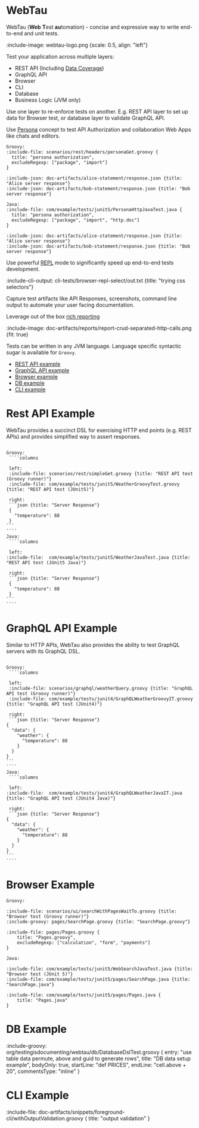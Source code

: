 # WebTau 

WebTau (**Web** **T**est **au**tomation) - concise and expressive way to write end-to-end and unit tests.

:include-image: webtau-logo.png {scale: 0.5, align: "left"}

Test your application across multiple layers:
* REST API (Including [Data Coverage](HTTP/data-coverage))
* GraphQL API
* Browser
* CLI
* Database
* Business Logic (JVM only)

Use one layer to re-enforce tests on another. E.g. REST API layer to set up data for Browser test, or database layer
to validate GraphQL API.

Use [Persona](persona/introduction) concept to test API Authorization and collaboration Web Apps like chats and editors.

```tabs
Groovy:
:include-file: scenarios/rest/headers/personaGet.groovy {
  title: "persona authorization",
  excludeRegexp: ["package", "import"]
}

:include-json: doc-artifacts/alice-statement/response.json {title: "Alice server response"}
:include-json: doc-artifacts/bob-statement/response.json {title: "Bob server response"}

Java:
:include-file: com/example/tests/junit5/PersonaHttpJavaTest.java {
  title: "persona authorization",
  excludeRegexp: ["package", "import", "http.doc"]
}

:include-json: doc-artifacts/alice-statement/response.json {title: "Alice server response"}
:include-json: doc-artifacts/bob-statement/response.json {title: "Bob server response"}
```

Use powerful [REPL](REPL/experiments) mode to significantly speed up end-to-end tests development.

:include-cli-output: cli-tests/browser-repl-select/out.txt {title: "trying css selectors"}

Capture test artifacts like API Responses, screenshots, command line output to automate your user facing documentation.

Leverage out of the box [rich reporting](report/introduction)

:include-image: doc-artifacts/reports/report-crud-separated-http-calls.png {fit: true}

Tests can be written in any JVM language. Language specific syntactic sugar is available for `Groovy`.

* [REST API example](#rest-api-example)
* [GraphQL API example](#graphql-api-example)
* [Browser example](#browser-example)
* [DB example](#db-example)
* [CLI example](#cli-example)

# Rest API Example 

WebTau provides a succinct DSL for exercising HTTP end points (e.g. REST APIs) and provides simplified way to 
assert responses.

``````tabs

Groovy:
 ````columns

 left:
 :include-file: scenarios/rest/simpleGet.groovy {title: "REST API test (Groovy runner)"}
 :include-file: com/example/tests/junit5/WeatherGroovyTest.groovy {title: "REST API test (JUnit5)"} 

 right: 
 ```json {title: "Server Response"}
 {
   "temperature": 88
 }
```
````
Java:
 ````columns

 left:
:include-file:  com/example/tests/junit5/WeatherJavaTest.java {title: "REST API test (JUnit5 Java)"} 

 right: 
 ```json {title: "Server Response"}
 {
   "temperature": 88
 }
```
````

``````

# GraphQL API Example 

Similar to HTTP APIs, WebTau also provides the ability to test GraphQL servers with its GraphQL DSL.

``````tabs

Groovy:
 ````columns

 left:
 :include-file: scenarios/graphql/weatherQuery.groovy {title: "GraphQL API test (Groovy runner)"}
 :include-file: com/example/tests/junit4/GraphQLWeatherGroovyIT.groovy {title: "GraphQL API test (JUnit4)"} 

 right: 
 ```json {title: "Server Response"}
{
  "data": {
    "weather": {
      "temperature": 88
    }
  }
}
```
````
Java:
 ````columns

 left:
:include-file:  com/example/tests/junit4/GraphQLWeatherJavaIT.java {title: "GraphQL API test (JUnit4 Java)"} 

 right: 
 ```json {title: "Server Response"}
{
  "data": {
    "weather": {
      "temperature": 88
    }
  }
}
```
````

``````

# Browser Example 

```tabs
Groovy:

:include-file: scenarios/ui/searchWithPagesWaitTo.groovy {title: "Browser test (Groovy runner)"}
:include-groovy: pages/SearchPage.groovy {title: "SearchPage.groovy"}

:include-file: pages/Pages.groovy {
    title: "Pages.groovy",
    excludeRegexp: ["calculation", "form", "payments"]
}

Java:

:include-file: com/example/tests/junit5/WebSearchJavaTest.java {title: "Browser test (JUnit 5)"}
:include-file: com/example/tests/junit5/pages/SearchPage.java {title: "SearchPage.java"}

:include-file: com/example/tests/junit5/pages/Pages.java {
    title: "Pages.java"
}
```

# DB Example

:include-groovy: org/testingisdocumenting/webtau/db/DatabaseDslTest.groovy {
    entry: "use table data permute, above and guid to generate rows",
    title: "DB data setup example",
    bodyOnly: true,
    startLine: "def PRICES",
    endLine: "cell.above + 20",
    commentsType: "inline"
}

# CLI Example

:include-file: doc-artifacts/snippets/foreground-cli/withOutputValidation.groovy {
  title: "output validation"
}
